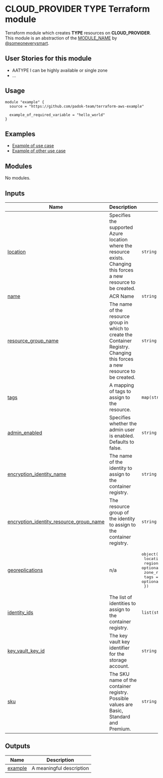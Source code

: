 # CLOUD_PROVIDER TYPE Terraform module

Terraform module which creates **TYPE** resources on **CLOUD_PROVIDER**. This module is an abstraction of the [MODULE_NAME](https://github.com/a_great_module) by [@someoneverysmart](https://github.com/someoneverysmart).

## User Stories for this module

- AATYPE I can be highly available or single zone
- ...

## Usage

```hcl
module "example" {
  source = "https://github.com/padok-team/terraform-aws-example"

  example_of_required_variable = "hello_world"
}
```

## Examples

- [Example of use case](examples/example_of_use_case/main.tf)
- [Example of other use case](examples/example_of_other_use_case/main.tf)

<!-- BEGIN_TF_DOCS -->
## Modules

No modules.

## Inputs

| Name | Description | Type | Default | Required |
|------|-------------|------|---------|:--------:|
| <a name="input_location"></a> [location](#input\_location) | Specifies the supported Azure location where the resource exists. Changing this forces a new resource to be created. | `string` | n/a | yes |
| <a name="input_name"></a> [name](#input\_name) | ACR Name | `string` | n/a | yes |
| <a name="input_resource_group_name"></a> [resource\_group\_name](#input\_resource\_group\_name) | The name of the resource group in which to create the Container Registry. Changing this forces a new resource to be created. | `string` | n/a | yes |
| <a name="input_tags"></a> [tags](#input\_tags) | A mapping of tags to assign to the resource. | `map(string)` | n/a | yes |
| <a name="input_admin_enabled"></a> [admin\_enabled](#input\_admin\_enabled) | Specifies whether the admin user is enabled. Defaults to false. | `string` | `false` | no |
| <a name="input_encryption_identity_name"></a> [encryption\_identity\_name](#input\_encryption\_identity\_name) | The name of the identity to assign to the container registry. | `string` | `null` | no |
| <a name="input_encryption_identity_resource_group_name"></a> [encryption\_identity\_resource\_group\_name](#input\_encryption\_identity\_resource\_group\_name) | The resource group of the identity to assign to the container registry. | `string` | `null` | no |
| <a name="input_georeplications"></a> [georeplications](#input\_georeplications) | n/a | <pre>object({<br>    location                  = string<br>    regional_endpoint_enabled = optional(bool)<br>    zone_redundancy_enabled   = optional(bool)<br>    tags                      = optional(map(string))<br>  })</pre> | `null` | no |
| <a name="input_identity_ids"></a> [identity\_ids](#input\_identity\_ids) | The list of identities to assign to the container registry. | `list(string)` | `null` | no |
| <a name="input_key_vault_key_id"></a> [key\_vault\_key\_id](#input\_key\_vault\_key\_id) | The key vault key identifier for the storage account. | `string` | `null` | no |
| <a name="input_sku"></a> [sku](#input\_sku) | The SKU name of the container registry. Possible values are Basic, Standard and Premium. | `string` | `"Premium"` | no |

## Outputs

| Name | Description |
|------|-------------|
| <a name="output_example"></a> [example](#output\_example) | A meaningful description |
<!-- END_TF_DOCS -->
